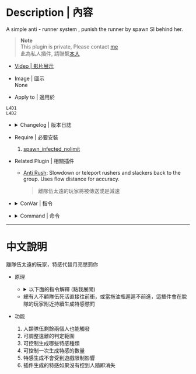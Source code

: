 # Description | 內容
A simple anti - runner system , punish the runner by spawn SI behind her.

> __Note__ <br/>
This plugin is private, Please contact [me](https://github.com/fbef0102/Game-Private_Plugin#私人插件列表-private-plugins-list)<br/>
此為私人插件, 請聯繫[本人](https://github.com/fbef0102/Game-Private_Plugin#私人插件列表-private-plugins-list)

* [Video | 影片展示](https://youtu.be/v3J2hSxMZGw)

* Image | 圖示
<br/>None

* Apply to | 適用於
```
L4D1
L4D2
```

* <details><summary>Changelog | 版本日誌</summary>

	```php
	//panxiaohai @ 2009 - 2011
	//Harry @ 2021 - 2022
	```
	* v1.5
        * Remake Code
        * New infected spawn method
        * More cvars

	* v1.0.2
		* [Original Post by panxiaohai](https://forums.alliedmods.net/showthread.php?p=2740016)
</details>

* Require | 必要安裝
    1. [spawn_infected_nolimit](https://github.com/fbef0102/Game-Private_Plugin/tree/main/spawn_infected_nolimit)

* Related Plugin | 相關插件
	* [Anti Rush](https://forums.alliedmods.net/showthread.php?t=322392): Slowdown or teleport rushers and slackers back to the group. Uses flow distance for accuracy.
		> 離隊伍太遠的玩家將被傳送或是減速

* <details><summary>ConVar | 指令</summary>

	* cfg/sourcemod/l4d_together.cfg
	```php
    // What percentage of the ALIVE survivors the loner must away from to active loner punish.
    l4d_together_alive_survivor_percentage "50"

    // Numbers of alive survivor required to active loner punish. (must be greater than or equal to 2 unless you are idiot)
    l4d_together_alive_survivor_required "2"

    // 0=Disable Plugin, 1=Enable Plugin
    l4d_together_enable "1"

    // Changes how announce displays to the loner (0: Disable, 1:In chat; 2: In Hint Box; 3: In center text)
    l4d_together_loner_punish_announce_type "2"

    // If 1, still punish the loner if he is computer survivor bot
    l4d_together_loner_punish_fakeclient "0"

    // If 1, kick infected bot after bot incapacitated the loner.
    l4d_together_loner_punish_infected_incap_kick "1"

    // How many infected spawn every time to punish the loner
    l4d_together_loner_punish_infected_number "2"

    // After infected bot spawned by this plugin, kick bot after a certain time if bot doesn't pin the loner. (0:Disable)
    l4d_together_loner_punish_infected_spawn_kick "8.0"

    // (L4D2) loner punish infected class, 0=All, 1=Smoker, 2=Boomer, 4=Hunter, 8=Spitter, 16=Jockey, 32=Charger. Add numbers together.
    l4d_together_loner_punish_infected_type "0"

    // (L4D1) loner punish infected class, 0=All, 1=Smoker, 2=Boomer, 4=Hunter. Add numbers together.
    l4d_together_loner_punish_infected_type "0"

    //  punish interval max seconds
    l4d_together_loner_punish_interval_max "15.0"

    //  punish interval min seconds
    l4d_together_loner_punish_interval_min "5.0"

    // loner punish type, 0=behind, 1=360 degree, 2=above his head
    l4d_together_loner_punish_type "1"

    // if someone is away from survivor team, he is the loner
    l4d_together_loner_range "2000.0"

    // Turn on the plugin in these game modes. 0=All, 1=Coop, 2=Survival, 4=Versus, 8=Scavenge. Add numbers together.
    l4d_together_modes_tog "0"

    // If 1, still active loner punish if only two alive survivor left.
    l4d_together_two_alive_survivor_enable "1"
	```
</details>

* <details><summary>Command | 命令</summary>
	None
</details>

- - - -
# 中文說明
離隊伍太遠的玩家，特感代替月亮懲罰你

* 原理
    * <details><summary>以下面的指令解釋 (點我展開)</summary>

        > 效果: 假設目前有4位存活的倖存者，當有位脫隊的倖存者距離2位以上隊友超過2000公尺且長達5 ~ 15秒之間，在脫隊的倖存者周圍持續生成特感，每次兩隻
        ```php
        //　脫隊的倖存者已距離隊伍50%以上數量的隊友太遠
        l4d_together_alive_survivor_percentage "50"

        //  最大生成秒數生成特感懲罰脫隊的倖存者
        l4d_together_loner_punish_interval_max "15.0"

        //  最小生成秒數生成特感懲罰脫隊的倖存者
        l4d_together_loner_punish_interval_min "5.0"

        // 一次生成兩隻特感懲罰脫隊的倖存者
        l4d_together_loner_punish_infected_number "2"

        // 當玩家距離隊伍2000公尺範圍之後，他就是脫隊的倖存者
        l4d_together_loner_range "2000.0"
        ```
    </details>

    * 總有人不顧隊伍死活直接往前衝，或當拖油瓶遲遲不前進，這插件會在脫隊的玩家附近持續生成特感懲罰

* 功能
	1. 人類隊伍剩餘兩個人也能觸發
	2. 可調整遠離的判定範圍
	3. 可控制生成哪些特感種類
    4. 可控制一次生成特感的數量
    5. 特感生成不會受到遊戲限制影響
    6. 插件生成的特感如果沒有控到人隨即消失
